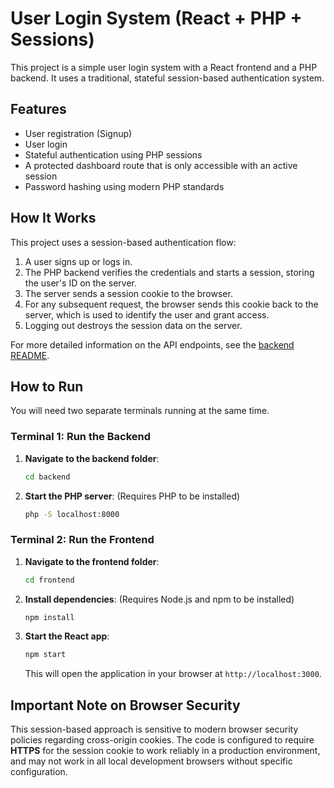 # User Login System (React + PHP + Sessions)

This project is a simple user login system with a React frontend and a PHP backend. It uses a traditional, stateful session-based authentication system.

## Features

*   User registration (Signup)
*   User login
*   Stateful authentication using PHP sessions
*   A protected dashboard route that is only accessible with an active session
*   Password hashing using modern PHP standards

## How It Works

This project uses a session-based authentication flow:

1.  A user signs up or logs in.
2.  The PHP backend verifies the credentials and starts a session, storing the user's ID on the server.
3.  The server sends a session cookie to the browser.
4.  For any subsequent request, the browser sends this cookie back to the server, which is used to identify the user and grant access.
5.  Logging out destroys the session data on the server.

For more detailed information on the API endpoints, see the [backend README](./backend/README.md).

## How to Run

You will need two separate terminals running at the same time.

### Terminal 1: Run the Backend

1.  **Navigate to the backend folder**:
    ```bash
    cd backend
    ```
2.  **Start the PHP server**:
    (Requires PHP to be installed)
    ```bash
    php -S localhost:8000
    ```

### Terminal 2: Run the Frontend

1.  **Navigate to the frontend folder**:
    ```bash
    cd frontend
    ```
2.  **Install dependencies**:
    (Requires Node.js and npm to be installed)
    ```bash
    npm install
    ```
3.  **Start the React app**:
    ```bash
    npm start
    ```
    This will open the application in your browser at `http://localhost:3000`.

## Important Note on Browser Security

This session-based approach is sensitive to modern browser security policies regarding cross-origin cookies. The code is configured to require **HTTPS** for the session cookie to work reliably in a production environment, and may not work in all local development browsers without specific configuration.
